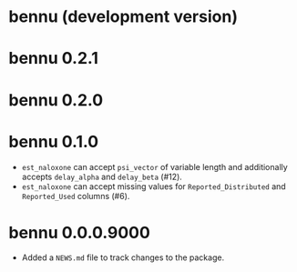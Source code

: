 # bennu (development version)

# bennu 0.2.1

# bennu 0.2.0

# bennu 0.1.0

* `est_naloxone` can accept `psi_vector` of variable length and additionally
accepts `delay_alpha` and `delay_beta` (#12).
* `est_naloxone` can accept missing values for `Reported_Distributed` and
`Reported_Used` columns (#6).

# bennu 0.0.0.9000

* Added a `NEWS.md` file to track changes to the package.

